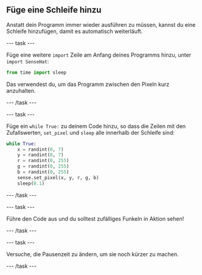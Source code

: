 ## Füge eine Schleife hinzu

Anstatt dein Programm immer wieder ausführen zu müssen, kannst du eine Schleife hinzufügen, damit es automatisch weiterläuft.

--- task ---

Füge eine weitere `import` Zeile am Anfang deines Programms hinzu, unter `import SenseHat`:

```python
from time import sleep
```

Das verwendest du, um das Programm zwischen den Pixeln kurz anzuhalten.

--- /task ---

--- task ---

Füge ein `while True:` zu deinem Code hinzu, so dass die Zeilen mit den Zufallswerten, `set_pixel` und `sleep` alle innerhalb der Schleife sind:

```python
while True:
    x = randint(0, 7)
    y = randint(0, 7)
    r = randint(0, 255)
    g = randint(0, 255)
    b = randint(0, 255)
    sense.set_pixel(x, y, r, g, b)
    sleep(0.1)
```

--- /task ---

--- task ---

Führe den Code aus und du solltest zufälliges Funkeln in Aktion sehen!

--- /task ---

--- task ---

Versuche, die Pausenzeit zu ändern, um sie noch kürzer zu machen.

--- /task ---
